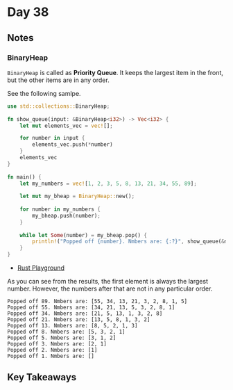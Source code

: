 # Day 38

## Notes

### BinaryHeap

`BinaryHeap` is called as **Priority Queue**. It keeps the largest item in the front, but the other items are in any order.

See the following samlpe.

```rust
use std::collections::BinaryHeap;
 
fn show_queue(input: &BinaryHeap<i32>) -> Vec<i32> {
    let mut elements_vec = vec![];

    for number in input {
        elements_vec.push(*number)
    }
    elements_vec
}
 
fn main() {
    let my_numbers = vec![1, 2, 3, 5, 8, 13, 21, 34, 55, 89];
 
    let mut my_bheap = BinaryHeap::new();
 
    for number in my_numbers {
        my_bheap.push(number);
    }
 
    while let Some(number) = my_bheap.pop() {
        println!("Popped off {number}. Nmbers are: {:?}", show_queue(&my_bheap));
    }
}
```

- [Rust Playground](https://play.rust-lang.org/?version=stable&mode=debug&edition=2021&gist=c3ab127b83db2ef14d24505866284fbe)

As you can see from the results, the first element is always the largest number. However, the numbers after that are not in any particular order.

```shell
Popped off 89. Nmbers are: [55, 34, 13, 21, 3, 2, 8, 1, 5]
Popped off 55. Nmbers are: [34, 21, 13, 5, 3, 2, 8, 1]
Popped off 34. Nmbers are: [21, 5, 13, 1, 3, 2, 8]
Popped off 21. Nmbers are: [13, 5, 8, 1, 3, 2]
Popped off 13. Nmbers are: [8, 5, 2, 1, 3]
Popped off 8. Nmbers are: [5, 3, 2, 1]
Popped off 5. Nmbers are: [3, 1, 2]
Popped off 3. Nmbers are: [2, 1]
Popped off 2. Nmbers are: [1]
Popped off 1. Nmbers are: []
```
## Key Takeaways
